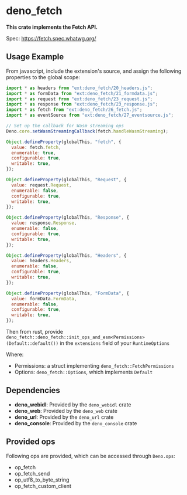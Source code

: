 # deno_fetch

**This crate implements the Fetch API.**

Spec: https://fetch.spec.whatwg.org/

## Usage Example

From javascript, include the extension's source, and assign the following
properties to the global scope:

```javascript
import * as headers from "ext:deno_fetch/20_headers.js";
import * as formData from "ext:deno_fetch/21_formdata.js";
import * as request from "ext:deno_fetch/23_request.js";
import * as response from "ext:deno_fetch/23_response.js";
import * as fetch from "ext:deno_fetch/26_fetch.js";
import * as eventSource from "ext:deno_fetch/27_eventsource.js";

// Set up the callback for Wasm streaming ops
Deno.core.setWasmStreamingCallback(fetch.handleWasmStreaming);

Object.defineProperty(globalThis, "fetch", {
  value: fetch.fetch,
  enumerable: true,
  configurable: true,
  writable: true,
});

Object.defineProperty(globalThis, "Request", {
  value: request.Request,
  enumerable: false,
  configurable: true,
  writable: true,
});

Object.defineProperty(globalThis, "Response", {
  value: response.Response,
  enumerable: false,
  configurable: true,
  writable: true,
});

Object.defineProperty(globalThis, "Headers", {
  value: headers.Headers,
  enumerable: false,
  configurable: true,
  writable: true,
});

Object.defineProperty(globalThis, "FormData", {
  value: formData.FormData,
  enumerable: false,
  configurable: true,
  writable: true,
});
```

Then from rust, provide
`deno_fetch::deno_fetch::init_ops_and_esm<Permissions>(Default::default())` in
the `extensions` field of your `RuntimeOptions`

Where:

- Permissions: a struct implementing `deno_fetch::FetchPermissions`
- Options: `deno_fetch::Options`, which implements `Default`

## Dependencies

- **deno_webidl**: Provided by the `deno_webidl` crate
- **deno_web**: Provided by the `deno_web` crate
- **deno_url**: Provided by the `deno_url` crate
- **deno_console**: Provided by the `deno_console` crate

## Provided ops

Following ops are provided, which can be accessed through `Deno.ops`:

- op_fetch
- op_fetch_send
- op_utf8_to_byte_string
- op_fetch_custom_client
